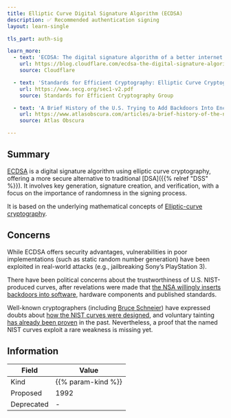 ```yaml
---
title: Elliptic Curve Digital Signature Algorithm (ECDSA)
description: ✅ Recommended authentication signing
layout: learn-single

tls_part: auth-sig

learn_more:
  - text: 'ECDSA: The digital signature algorithm of a better internet'
    url: https://blog.cloudflare.com/ecdsa-the-digital-signature-algorithm-of-a-better-internet/
    source: Cloudflare

  - text: 'Standards for Efficient Cryptography: Elliptic Curve Cryptography'
    url: https://www.secg.org/sec1-v2.pdf
    source: Standards for Efficient Cryptography Group

  - text: 'A Brief History of the U.S. Trying to Add Backdoors Into Encrypted Data'
    url: https://www.atlasobscura.com/articles/a-brief-history-of-the-nsa-attempting-to-insert-backdoors-into-encrypted-data
    source: Atlas Obscura

---
```


## Summary

[ECDSA] is a digital signature algorithm using elliptic curve cryptography, offering a more secure alternative to traditional [DSA]({{% relref "DSS" %}}). It involves key generation, signature creation, and verification, with a focus on the importance of randomness in the signing process.

It is based on the underlying mathematical concepts of [Elliptic-curve cryptography][ECC].

## Concerns

While ECDSA offers security advantages, vulnerabilities in poor implementations (such as static random number generation) have been exploited in real-world attacks (e.g., jailbreaking Sony’s PlayStation 3).

There have been political concerns about the trustworthiness of U.S. NIST-produced curves, after revelations were made that [the NSA willingly inserts backdoors into software][backdoors], hardware components and published standards.

Well-known cryptographers (including [Bruce Schneier]) have expressed doubts about [how the NIST curves were designed][P-curves], and voluntary tainting [has already been proven][tainting] in the past. Nevertheless, a proof that the named NIST curves exploit a rare weakness is missing yet.

## Information

| Field      | Value              |
|------------|--------------------|
| Kind       | {{% param-kind %}} |
| Proposed   | 1992               |
| Deprecated | -                  |

[backdoors]: https://www.theguardian.com/us-news/2015/feb/23/nsa-director-defends-backdoors-into-technology-companies
[Bruce Schneier]: https://www.schneier.com/blog/archives/2013/09/the_nsa_is_brea.html
[ECC]: https://en.wikipedia.org/wiki/Elliptic-curve_cryptography
[ECDSA]: https://en.wikipedia.org/wiki/Elliptic_Curve_Digital_Signature_Algorithm
[P-curves]: https://safecurves.cr.yp.to/rigid.html
[tainting]: https://www.scientificamerican.com/article/nsa-nist-encryption-scandal/
